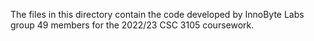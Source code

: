 The files in this directory contain the code developed by InnoByte Labs group 49 members for the 2022/23 CSC 3105 coursework.
